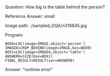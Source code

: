 Question: How big is the table behind the person?

Reference Answer: small

Image path: ./sampled_GQA/n319845.jpg

Program:

```
BOX0=LOC(image=IMAGE,object='person')
IMAGE0=CROP_BEHIND(image=IMAGE,box=BOX0)
BOX1=LOC(image=IMAGE0,object='table')
ANSWER0=SIZE(box=BOX1)
FINAL_RESULT=RESULT(var=ANSWER0)
```
Answer: "runtime error"

